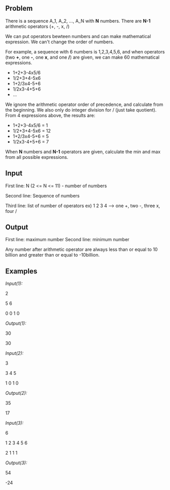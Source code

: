 Problem
-
There is a sequence A_1, A_2, ..., A_N with __N__ numbers. There are __N-1__ arithmetic operators (+, -, x, /)

We can put operators bewteen numbers and can make mathematical expression. We can't change the order of numbers.

For example, a sequence with 6 numbers is 1,2,3,4,5,6, and when operators (two __+__, one __-__, one __x__, and one __/__) are given, we can make 60 mathematical expressions. 
* 1+2+3-4x5/6
* 1/2+3+4-5x6
* 1+2/3x4-5+6
* 1/2x3-4+5+6
* ...

We ignore the arithmetic operator order of precedence, and calculate from the beginning. We also only do integer division for / (just take quotient). From 4 expressions above, the results are:

* 1+2+3-4x5/6 = 1
* 1/2+3+4-5x6 = 12
* 1+2/3x4-5+6 = 5
* 1/2x3-4+5+6 = 7

When __N__ numbers and __N-1__ operators are given, calculate the min and max from all possible expressions.

Input
-
First line: N (2 <= N <= 11) - number of numbers

Second line: Sequence of numbers

Third line: list of number of operators ex) 1 2 3 4 --> one +, two -, three x, four /

Output
-
First line: maximum number
Second line: minimum number 

Any number after arithmetic operator are always less than or equal to 10 billion and greater than or equal to -10billion.


Examples
-
_Input(1):_

2

5 6

0 0 1 0

_Output(1):_

30

30

_Input(2):_

3

3 4 5

1 0 1 0

_Output(2):_

35

17

_Input(3):_

6

1 2 3 4 5 6

2 1 1 1

_Output(3):_

54

-24

